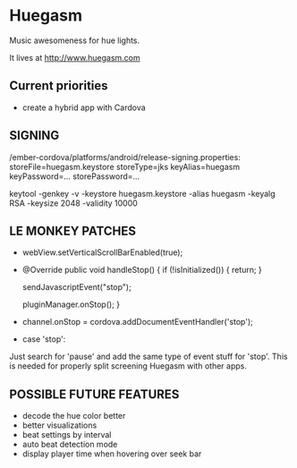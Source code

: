 # Huegasm

Music awesomeness for hue lights.

It lives at http://www.huegasm.com

## Current priorities
- create a hybrid app with Cardova

## SIGNING
/ember-cordova/platforms/android/release-signing.properties:
storeFile=huegasm.keystore
storeType=jks
keyAlias=huegasm
keyPassword=...
storePassword=...

keytool -genkey -v -keystore huegasm.keystore -alias huegasm -keyalg RSA -keysize 2048 -validity 10000

## LE MONKEY PATCHES
- webView.setVerticalScrollBarEnabled(true);
- @Override
 public void handleStop() {
     if (!isInitialized()) {
         return;
     }

     sendJavascriptEvent("stop");

     pluginManager.onStop();
 }
- channel.onStop = cordova.addDocumentEventHandler('stop');
- case 'stop':

Just search for 'pause' and add the same type of event stuff for 'stop'. This is needed for properly split screening Huegasm with other apps.

## POSSIBLE FUTURE FEATURES
- decode the hue color better
- better visualizations
- beat settings by interval
- auto beat detection mode
- display player time when hovering over seek bar
